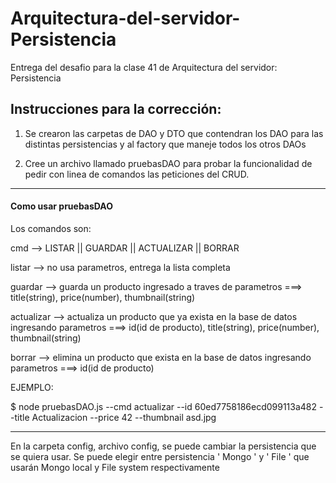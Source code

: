 # Arquitectura-del-servidor-Persistencia
Entrega del desafio para la clase 41 de Arquitectura del servidor: Persistencia

<h2>Instrucciones para la corrección:</h2>

1.  Se crearon las carpetas de DAO y DTO que contendran los DAO para las distintas persistencias y al factory que maneje todos los otros DAOs

2. Cree un archivo llamado pruebasDAO para probar la funcionalidad de pedir con linea de comandos las peticiones del CRUD. 

<hr>

<h4>Como usar pruebasDAO</h4>

Los comandos son:

cmd --> LISTAR || GUARDAR || ACTUALIZAR || BORRAR

listar -->  no usa parametros, entrega la lista completa

guardar --> guarda un producto ingresado a traves de parametros ===> title(string), price(number), thumbnail(string)

actualizar --> actualiza un producto que ya exista en la base de datos ingresando parametros ===> id(id de producto), title(string), price(number), thumbnail(string)

borrar --> elimina un producto que exista en la base de datos ingresando parametros ===> id(id de producto)

EJEMPLO:

$ node pruebasDAO.js --cmd actualizar --id 60ed7758186ecd099113a482 --title Actualizacion --price 42 --thumbnail asd.jpg

<hr>

En la carpeta config, archivo config, se puede cambiar la persistencia que se quiera usar.
Se puede elegir entre persistencia ' Mongo ' y ' File ' que usarán Mongo local y File system respectivamente
